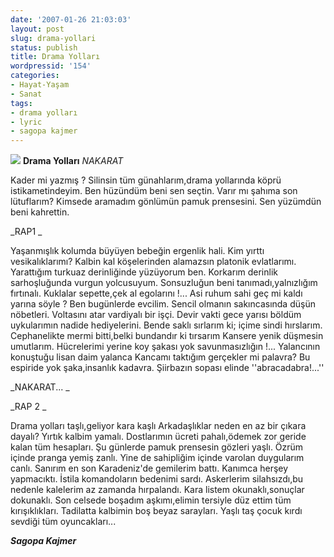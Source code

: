 ```yaml
---
date: '2007-01-26 21:03:03'
layout: post
slug: drama-yollari
status: publish
title: Drama Yolları
wordpressid: '154'
categories:
- Hayat-Yaşam
- Sanat
tags:
- drama yolları
- lyric
- sagopa kajmer
---
```


![](http://blog.arsln.org/image/dramayollari200.jpg)
**Drama Yolları**
_NAKARAT_

Kader mi yazmış ?
Silinsin tüm günahlarım,drama yollarında köprü istikametindeyim.
Ben hüzündüm beni sen seçtin.
Varır mı şahıma son lütuflarım?
Kimsede aramadım gönlümün pamuk prensesini.
Sen yüzümdün beni kahrettin.



_RAP1 _

Yaşanmışlık kolumda büyüyen bebeğin ergenlik hali.
Kim yırttı vesikalıklarımı?
Kalbin kal köşelerinden alamazsın platonik evlatlarımı.
Yarattığım turkuaz derinliğinde yüzüyorum ben.
Korkarım derinlik sarhoşluğunda vurgun yolcusuyum.
Sonsuzluğun beni tanımadı,yalnızlığım fırtınalı.
Kuklalar sepette,çek al egolarını !...
Asi ruhum sahi geç mi kaldı yarına söyle ?
Ben bugünlerde evcilim.
Sencil olmanın sakıncasında düşün nöbetleri.
Voltasını atar vardiyalı bir işçi.
Devir vakti gece yarısı böldüm uykularımın nadide hediyelerini.
Bende saklı sırlarım ki; içime sindi hırslarım.
Cephanelikte mermi bitti,belki bundandır ki tırsarım
Kansere yenik düşmesin umutlarım.
Hücrelerimi yerine koy şakası yok savunmasızlığın !...
Yalancının konuştuğu lisan daim yalanca
Kancamı taktığım gerçekler mi palavra?
Bu espiride yok şaka,insanlık kadavra.
Şiirbazın sopası elinde ''abracadabra!...''

_NAKARAT... _

_RAP 2 _

Drama yolları taşlı,geliyor kara kaşlı
Arkadaşlıklar neden en az bir çıkara dayalı?
Yırtık kalbim yamalı.
Dostlarımın ücreti pahalı,ödemek zor geride kalan tüm hesapları.
Şu günlerde pamuk prensesin gözleri yaşlı.
Özrüm içinde pranga yemiş zanlı.
Yine de sahipliğim içinde varolan duygularım canlı.
Sanırım en son Karadeniz'de gemilerim battı.
Kanımca herşey yapmacıktı.
İstila komandoların bedenimi sardı.
Askerlerim silahsızdı,bu nedenle kalelerim az zamanda hırpalandı.
Kara listem okunaklı,sonuçlar dokunaklı.
Son celsede boşadım aşkımı,elimin tersiyle düz ettim tüm kırışıklıkları.
Tadilatta kalbimin boş beyaz sarayları.
Yaşlı taş çocuk kırdı sevdiği tüm oyuncakları...

**_Sagopa Kajmer_**
